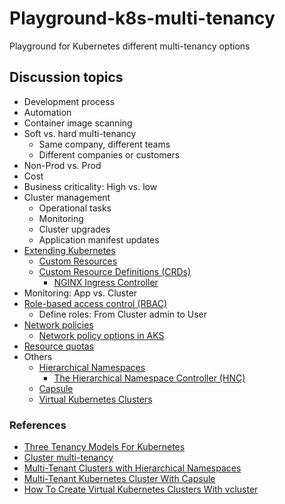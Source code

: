 # Playground-k8s-multi-tenancy

Playground for Kubernetes different multi-tenancy options

## Discussion topics

- Development process
- Automation
- Container image scanning
- Soft vs. hard multi-tenancy
  - Same company, different teams
  - Different companies or customers
- Non-Prod vs. Prod
- Cost
- Business criticality: High vs. low
- Cluster management
  - Operational tasks
  - Monitoring
  - Cluster upgrades
  - Application manifest updates
- [Extending Kubernetes](https://kubernetes.io/docs/concepts/extend-kubernetes/)
  - [Custom Resources](https://kubernetes.io/docs/concepts/extend-kubernetes/api-extension/custom-resources/)
  - [Custom Resource Definitions (CRDs)](https://kubernetes.io/docs/concepts/extend-kubernetes/api-extension/custom-resources/#customresourcedefinitions)
    - [NGINX Ingress Controller](https://kubernetes.github.io/ingress-nginx/)
- Monitoring: App vs. Cluster
- [Role-based access control (RBAC)](https://kubernetes.io/docs/reference/access-authn-authz/rbac/)
  - Define roles: From Cluster admin to User
- [Network policies](https://kubernetes.io/docs/concepts/services-networking/network-policies/)
  - [Network policy options in AKS](https://docs.microsoft.com/en-us/azure/aks/use-network-policies#network-policy-options-in-aks)
- [Resource quotas](https://kubernetes.io/docs/concepts/policy/resource-quotas/)
- Others
  - [Hierarchical Namespaces](https://kubernetes.io/blog/2020/08/14/introducing-hierarchical-namespaces/)
    - [The Hierarchical Namespace Controller (HNC)](https://github.com/kubernetes-sigs/hierarchical-namespaces)
  - [Capsule](https://capsule.clastix.io/)
  - [Virtual Kubernetes Clusters](https://www.vcluster.com/docs/what-are-virtual-clusters)

### References

- [Three Tenancy Models For Kubernetes](https://kubernetes.io/blog/2021/04/15/three-tenancy-models-for-kubernetes/)
- [Cluster multi-tenancy](https://cloud.google.com/kubernetes-engine/docs/concepts/multitenancy-overview)
- [Multi-Tenant Clusters with Hierarchical Namespaces](https://www.youtube.com/watch?v=j5x6NumP21c)
- [Multi-Tenant Kubernetes Cluster With Capsule](https://www.youtube.com/watch?v=H8bzEJN7fj8)
- [How To Create Virtual Kubernetes Clusters With vcluster](https://www.youtube.com/watch?v=JqBjpvp268Y)

